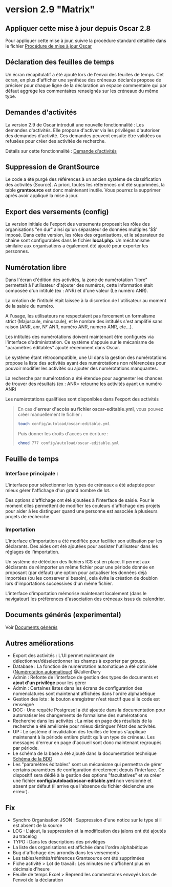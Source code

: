 # version 2.9 "Matrix"

## Appliquer cette mise à jour depuis Oscar 2.8

Pour appliquer cette mise à jour, suivre la procédure standard détaillée dans le fichier [Procédure de mise à jour Oscar](./doc/update.md)



## Déclaration des feuilles de temps

Un écran récapitulatif a été ajouté lors de l'envoi des feuilles de temps. Cet écran, en plus d'afficher une synthèse des créneaux déclarés propose de préciser pour chaque ligne de la déclaration un espace commentaire qui par défaut aggrège les commentaires renseignés sur les créneaux du même type.



## Demandes d'activités

La version 2.9 de Oscar introduit une nouvelle fonctionnalité : Les demandes d'activités. Elle propose d'activer via les privilèges d'autoriser des demandes d'activité. Ces demandes peuvent ensuite être validées ou refusées pour créer des activités de recherche.

Détails sur cette fonctionnalité : [Demande d'activités](doc/activity-request.md)



## Suppression de GrantSource

Le code a été purgé des références à un ancien système de classification des activités (Source). A priori, toutes les références ont été supprimées, la table **grantsource** est donc maintenant inutile. Vous pourrez la supprimer après avoir appliqué la mise à jour.



## Export des versements (config)

La version initiale de l'export des versements proposait les rôles des organisations "en dur" ainsi qu'un séparateur de données multiples '$$' imposé. Dans cette version, les rôles des organisations, et le séparateur de chaîne sont configurables dans le fichier **local.php**. Un méchanisme similaire aux organisations a également été ajouté pour exporter les personnes. 



## Numérotation libre

Dans l'écran d'édition des activités, la zone de numérotation "libre" permettait à l'utilisateur d'ajouter des numéros, cette information était composée d'un intitulé (ex : ANR) et d'une valeur (Le numéro ANR). 

La création de l'intitulé était laissée à la discretion de l'utilisateur au moment de la saisie du numéro.

A l'usage, les utilisateurs ne respectaient pas forcement un formalisme strict (Majuscule, minuscule), et le nombre des intitulés s'est amplifié sans raison (ANR, anr, N° ANR, numéro ANR, numero ANR, etc...). 

Les intitulés des numérotations doivent maintenant être configurés via l'interface d'administration. Ce système s'appuie sur le mécanisme de "paramètres éditables" ajouté récemment dans Oscar.

Le système étant rétrocompatible, une UI dans la gestion des numérotations propose la liste des activités ayant des numérotations non référencées pour pouvoir modifier les activités ou ajouter des numérotations manquantes.

La recherche par numérotation a été étendue pour augmenter les chances de trouver des résultats (ex : ANR= retourne les activités ayant un numéro ANR)
 
Les numérotations qualifiées sont disponibles dans l'export des activités

> En cas d'**erreur d'accès au fichier oscar-editable.yml**, vous pouvez créer manuellement le fichier : 
> ```bash
> touch config/autoload/oscar-editable.yml
>```
>
> Puis donner les droits d'accès en écriture : 
>
> ```bash
> chmod 777 config/autoload/oscar-editable.yml
> ```


## Feuille de temps

### Interface principale : 

L'interface pour sélectionner les types de créneaux a été adaptée pour mieux gérer l'affichage d'un grand nombre de lot.

Des options d'affichage ont été ajoutées à l'interface de saisie. Pour le moment elles permettent de modifier les couleurs d'affichage des projets pour aider à les distinguer quand une personne est associée à plusieurs projets de recherche.

### Importation

L'interface d'importation a été modifiée pour faciliter son utilisation par les déclarants. Des aides ont été ajoutées pour assister l'utilisateur dans les réglages de l'importation.

Un système de détéction des fichiers ICS est en place. Il permet aux déclarants de réimporter un même fichier pour une période donnée en proposant (par défaut) une option pour actualiser les données déjà importées (ou les conserver si besoin), cela évite la création de doublon lors d'importations successives d'un même fichier.

L'interface d'importation mémorise maintenant localement (dans le navigateur) les préférences d'association des créneaux issus du calendrier.



## Documents générés (experimental)

Voir [Documents générés](doc/generated-documents.md)

## Autres améliorations
 
 - Export des activités : L'UI permet maintenant de délectionner/déselectionner les champs à exporter par groupe.
 - Database : La fonction de numérotation automatique a été optimisée ([Numérotation automatique](doc/numerotation.md)) @JulienDary
 - Admin : Refonte de l'interface de gestion des types de documents et **ajout d'un privilège** pour les gérer
 - Admin : Certaines listes dans les écrans de configuration des nomenclatures sont maintenant affichées dans l'ordre alphabétique
 - Gestion des lots : le bouton enregistrer n'est réactif que si le code est renseigné
 - DOC : Une requète Postgresql a été ajoutée dans la documentation pour automatiser les changements de formalisme des numérotations
 - Recherche dans les activités : La mise en page des résultats de la recherche a été améliorée pour mieux distinguer l'état des activités.
 - UP : Le système d'invalidation des feuilles de temps s'applique maintenant à la période entière plutôt qu'à un type de créneau. Les messages d'erreur en page d'accueil sont donc maintenant regroupés par période.
 - Le schéma de la base a été ajouté dans la documentation technique [Schéma de la BDD](./doc/schema_bdd.png)
 - Les "paramètres éditables" sont un mécanisme qui permettra de gérer certains paramètres de configuration directement depuis l'interface. Ce dispositif sera dédié à la gestion des options "facultatives" et va créer une fichier **config/autoload/oscar-editable.yml** non versionné et absent par défaut (il arrive que l'absence du fichier déclenche une erreur).
 
## Fix

 - Synchro Organisation JSON : Suppression d'une notice sur le type si il est absent de la source
 - LOG : L'ajout, la suppression et la modification des jalons ont été ajoutés au tracelog
 - TYPO : Dans les descriptions des privilèges
 - La liste des organisations est affichée dans l'ordre alphabétique
 - Bug d'affichage des arrondis dans les versements
 - Les tables/entités/références Grantsource ont été supprimées
 - Fiche activité > Lot de travail : Les minutes ne s'affichent plus en décimale d'heure
 - Feuille de temps Excel > Reprend les commentaires envoyés lors de l'envoi de la déclaration
